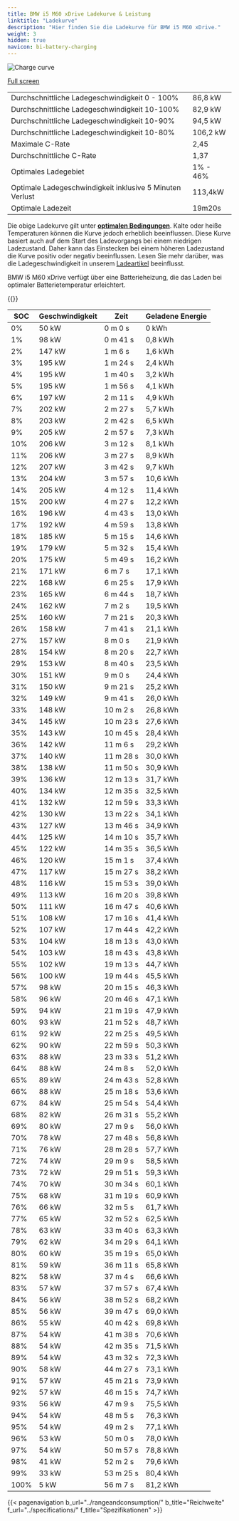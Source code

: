 ```yaml
---
title: BMW i5 M60 xDrive Ladekurve & Leistung
linktitle: "Ladekurve"
description: "Hier finden Sie die Ladekurve für BMW i5 M60 xDrive."
weight: 3
hidden: true
navicon: bi-battery-charging
---
```

<!-- markdownlint-disable MD033 -->
<img src="/images/models/bmw/i5/i5_m60_xdrive/chargingcurve.svg" alt="Charge curve" class="img-fluid">

[Full screen](/images/models/bmw/i5/i5_m60_xdrive/chargingcurve.svg)


<table class="table table-striped border">
<tbody>
<tr>
<td>Durchschnittliche Ladegeschwindigkeit 0 - 100%</td><td>86,8 kW</td>
</tr>
<tr>
<td>Durchschnittliche Ladegeschwindigkeit 10-100%</td><td>82,9 kW</td>
</tr>
<tr>
<td>Durchschnittliche Ladegeschwindigkeit 10-90%</td><td>94,5 kW</td>
</tr>
<tr>
<td>Durchschnittliche Ladegeschwindigkeit 10-80%</td><td>106,2 kW</td>
</tr>
<tr>
<td>Maximale C-Rate</td><td>2,45</td>
</tr>
<tr>
<td>Durchschnittliche C-Rate</td><td>1,37</td>
</tr>
<tr>
<td>Optimales Ladegebiet</td><td>1% - 46%</td>
</tr>
<tr>
<td>Optimale Ladegeschwindigkeit inklusive 5 Minuten Verlust</td><td>113,4kW</td>
</tr>
<tr>
<td>Optimale Ladezeit</td><td>19m20s</td>
</tr>
</tbody>
</table>


Die obige Ladekurve gilt unter **[optimalen Bedingungen](../../../../../technology/battery/charging/#temperature)**. Kalte oder heiße Temperaturen können die Kurve jedoch erheblich beeinflussen. Diese Kurve basiert auch auf dem Start des Ladevorgangs bei einem niedrigen Ladezustand. Daher kann das Einstecken bei einem höheren Ladezustand die Kurve positiv oder negativ beeinflussen. Lesen Sie mehr darüber, was die Ladegeschwindigkeit in unserem [Ladeartikel](../../../../../technology/battery/charging/) beeinflusst.


BMW i5 M60 xDrive verfügt über eine Batterieheizung, die das Laden bei optimaler Batterietemperatur erleichtert.


{{<evkxdisplayaddarticle />}}
<table class="table table-striped border">
<thead>
<tr><th>SOC</th><th>Geschwindigkeit</th><th>Zeit</th><th>Geladene Energie</th></tr>
</thead>
<tbody>
<tr>
<td>0%</td><td>50 kW</td><td> 0 m 0 s </td><td>0 kWh </td>
</tr>
<tr>
<td>1%</td><td>98 kW</td><td> 0 m 41 s </td><td>0,8 kWh </td>
</tr>
<tr>
<td>2%</td><td>147 kW</td><td> 1 m 6 s </td><td>1,6 kWh </td>
</tr>
<tr>
<td>3%</td><td>195 kW</td><td> 1 m 24 s </td><td>2,4 kWh </td>
</tr>
<tr>
<td>4%</td><td>195 kW</td><td> 1 m 40 s </td><td>3,2 kWh </td>
</tr>
<tr>
<td>5%</td><td>195 kW</td><td> 1 m 56 s </td><td>4,1 kWh </td>
</tr>
<tr>
<td>6%</td><td>197 kW</td><td> 2 m 11 s </td><td>4,9 kWh </td>
</tr>
<tr>
<td>7%</td><td>202 kW</td><td> 2 m 27 s </td><td>5,7 kWh </td>
</tr>
<tr>
<td>8%</td><td>203 kW</td><td> 2 m 42 s </td><td>6,5 kWh </td>
</tr>
<tr>
<td>9%</td><td>205 kW</td><td> 2 m 57 s </td><td>7,3 kWh </td>
</tr>
<tr>
<td>10%</td><td>206 kW</td><td> 3 m 12 s </td><td>8,1 kWh </td>
</tr>
<tr>
<td>11%</td><td>206 kW</td><td> 3 m 27 s </td><td>8,9 kWh </td>
</tr>
<tr>
<td>12%</td><td>207 kW</td><td> 3 m 42 s </td><td>9,7 kWh </td>
</tr>
<tr>
<td>13%</td><td>204 kW</td><td> 3 m 57 s </td><td>10,6 kWh </td>
</tr>
<tr>
<td>14%</td><td>205 kW</td><td> 4 m 12 s </td><td>11,4 kWh </td>
</tr>
<tr>
<td>15%</td><td>200 kW</td><td> 4 m 27 s </td><td>12,2 kWh </td>
</tr>
<tr>
<td>16%</td><td>196 kW</td><td> 4 m 43 s </td><td>13,0 kWh </td>
</tr>
<tr>
<td>17%</td><td>192 kW</td><td> 4 m 59 s </td><td>13,8 kWh </td>
</tr>
<tr>
<td>18%</td><td>185 kW</td><td> 5 m 15 s </td><td>14,6 kWh </td>
</tr>
<tr>
<td>19%</td><td>179 kW</td><td> 5 m 32 s </td><td>15,4 kWh </td>
</tr>
<tr>
<td>20%</td><td>175 kW</td><td> 5 m 49 s </td><td>16,2 kWh </td>
</tr>
<tr>
<td>21%</td><td>171 kW</td><td> 6 m 7 s </td><td>17,1 kWh </td>
</tr>
<tr>
<td>22%</td><td>168 kW</td><td> 6 m 25 s </td><td>17,9 kWh </td>
</tr>
<tr>
<td>23%</td><td>165 kW</td><td> 6 m 44 s </td><td>18,7 kWh </td>
</tr>
<tr>
<td>24%</td><td>162 kW</td><td> 7 m 2 s </td><td>19,5 kWh </td>
</tr>
<tr>
<td>25%</td><td>160 kW</td><td> 7 m 21 s </td><td>20,3 kWh </td>
</tr>
<tr>
<td>26%</td><td>158 kW</td><td> 7 m 41 s </td><td>21,1 kWh </td>
</tr>
<tr>
<td>27%</td><td>157 kW</td><td> 8 m 0 s </td><td>21,9 kWh </td>
</tr>
<tr>
<td>28%</td><td>154 kW</td><td> 8 m 20 s </td><td>22,7 kWh </td>
</tr>
<tr>
<td>29%</td><td>153 kW</td><td> 8 m 40 s </td><td>23,5 kWh </td>
</tr>
<tr>
<td>30%</td><td>151 kW</td><td> 9 m 0 s </td><td>24,4 kWh </td>
</tr>
<tr>
<td>31%</td><td>150 kW</td><td> 9 m 21 s </td><td>25,2 kWh </td>
</tr>
<tr>
<td>32%</td><td>149 kW</td><td> 9 m 41 s </td><td>26,0 kWh </td>
</tr>
<tr>
<td>33%</td><td>148 kW</td><td> 10 m 2 s </td><td>26,8 kWh </td>
</tr>
<tr>
<td>34%</td><td>145 kW</td><td> 10 m 23 s </td><td>27,6 kWh </td>
</tr>
<tr>
<td>35%</td><td>143 kW</td><td> 10 m 45 s </td><td>28,4 kWh </td>
</tr>
<tr>
<td>36%</td><td>142 kW</td><td> 11 m 6 s </td><td>29,2 kWh </td>
</tr>
<tr>
<td>37%</td><td>140 kW</td><td> 11 m 28 s </td><td>30,0 kWh </td>
</tr>
<tr>
<td>38%</td><td>138 kW</td><td> 11 m 50 s </td><td>30,9 kWh </td>
</tr>
<tr>
<td>39%</td><td>136 kW</td><td> 12 m 13 s </td><td>31,7 kWh </td>
</tr>
<tr>
<td>40%</td><td>134 kW</td><td> 12 m 35 s </td><td>32,5 kWh </td>
</tr>
<tr>
<td>41%</td><td>132 kW</td><td> 12 m 59 s </td><td>33,3 kWh </td>
</tr>
<tr>
<td>42%</td><td>130 kW</td><td> 13 m 22 s </td><td>34,1 kWh </td>
</tr>
<tr>
<td>43%</td><td>127 kW</td><td> 13 m 46 s </td><td>34,9 kWh </td>
</tr>
<tr>
<td>44%</td><td>125 kW</td><td> 14 m 10 s </td><td>35,7 kWh </td>
</tr>
<tr>
<td>45%</td><td>122 kW</td><td> 14 m 35 s </td><td>36,5 kWh </td>
</tr>
<tr>
<td>46%</td><td>120 kW</td><td> 15 m 1 s </td><td>37,4 kWh </td>
</tr>
<tr>
<td>47%</td><td>117 kW</td><td> 15 m 27 s </td><td>38,2 kWh </td>
</tr>
<tr>
<td>48%</td><td>116 kW</td><td> 15 m 53 s </td><td>39,0 kWh </td>
</tr>
<tr>
<td>49%</td><td>113 kW</td><td> 16 m 20 s </td><td>39,8 kWh </td>
</tr>
<tr>
<td>50%</td><td>111 kW</td><td> 16 m 47 s </td><td>40,6 kWh </td>
</tr>
<tr>
<td>51%</td><td>108 kW</td><td> 17 m 16 s </td><td>41,4 kWh </td>
</tr>
<tr>
<td>52%</td><td>107 kW</td><td> 17 m 44 s </td><td>42,2 kWh </td>
</tr>
<tr>
<td>53%</td><td>104 kW</td><td> 18 m 13 s </td><td>43,0 kWh </td>
</tr>
<tr>
<td>54%</td><td>103 kW</td><td> 18 m 43 s </td><td>43,8 kWh </td>
</tr>
<tr>
<td>55%</td><td>102 kW</td><td> 19 m 13 s </td><td>44,7 kWh </td>
</tr>
<tr>
<td>56%</td><td>100 kW</td><td> 19 m 44 s </td><td>45,5 kWh </td>
</tr>
<tr>
<td>57%</td><td>98 kW</td><td> 20 m 15 s </td><td>46,3 kWh </td>
</tr>
<tr>
<td>58%</td><td>96 kW</td><td> 20 m 46 s </td><td>47,1 kWh </td>
</tr>
<tr>
<td>59%</td><td>94 kW</td><td> 21 m 19 s </td><td>47,9 kWh </td>
</tr>
<tr>
<td>60%</td><td>93 kW</td><td> 21 m 52 s </td><td>48,7 kWh </td>
</tr>
<tr>
<td>61%</td><td>92 kW</td><td> 22 m 25 s </td><td>49,5 kWh </td>
</tr>
<tr>
<td>62%</td><td>90 kW</td><td> 22 m 59 s </td><td>50,3 kWh </td>
</tr>
<tr>
<td>63%</td><td>88 kW</td><td> 23 m 33 s </td><td>51,2 kWh </td>
</tr>
<tr>
<td>64%</td><td>88 kW</td><td> 24 m 8 s </td><td>52,0 kWh </td>
</tr>
<tr>
<td>65%</td><td>89 kW</td><td> 24 m 43 s </td><td>52,8 kWh </td>
</tr>
<tr>
<td>66%</td><td>88 kW</td><td> 25 m 18 s </td><td>53,6 kWh </td>
</tr>
<tr>
<td>67%</td><td>84 kW</td><td> 25 m 54 s </td><td>54,4 kWh </td>
</tr>
<tr>
<td>68%</td><td>82 kW</td><td> 26 m 31 s </td><td>55,2 kWh </td>
</tr>
<tr>
<td>69%</td><td>80 kW</td><td> 27 m 9 s </td><td>56,0 kWh </td>
</tr>
<tr>
<td>70%</td><td>78 kW</td><td> 27 m 48 s </td><td>56,8 kWh </td>
</tr>
<tr>
<td>71%</td><td>76 kW</td><td> 28 m 28 s </td><td>57,7 kWh </td>
</tr>
<tr>
<td>72%</td><td>74 kW</td><td> 29 m 9 s </td><td>58,5 kWh </td>
</tr>
<tr>
<td>73%</td><td>72 kW</td><td> 29 m 51 s </td><td>59,3 kWh </td>
</tr>
<tr>
<td>74%</td><td>70 kW</td><td> 30 m 34 s </td><td>60,1 kWh </td>
</tr>
<tr>
<td>75%</td><td>68 kW</td><td> 31 m 19 s </td><td>60,9 kWh </td>
</tr>
<tr>
<td>76%</td><td>66 kW</td><td> 32 m 5 s </td><td>61,7 kWh </td>
</tr>
<tr>
<td>77%</td><td>65 kW</td><td> 32 m 52 s </td><td>62,5 kWh </td>
</tr>
<tr>
<td>78%</td><td>63 kW</td><td> 33 m 40 s </td><td>63,3 kWh </td>
</tr>
<tr>
<td>79%</td><td>62 kW</td><td> 34 m 29 s </td><td>64,1 kWh </td>
</tr>
<tr>
<td>80%</td><td>60 kW</td><td> 35 m 19 s </td><td>65,0 kWh </td>
</tr>
<tr>
<td>81%</td><td>59 kW</td><td> 36 m 11 s </td><td>65,8 kWh </td>
</tr>
<tr>
<td>82%</td><td>58 kW</td><td> 37 m 4 s </td><td>66,6 kWh </td>
</tr>
<tr>
<td>83%</td><td>57 kW</td><td> 37 m 57 s </td><td>67,4 kWh </td>
</tr>
<tr>
<td>84%</td><td>56 kW</td><td> 38 m 52 s </td><td>68,2 kWh </td>
</tr>
<tr>
<td>85%</td><td>56 kW</td><td> 39 m 47 s </td><td>69,0 kWh </td>
</tr>
<tr>
<td>86%</td><td>55 kW</td><td> 40 m 42 s </td><td>69,8 kWh </td>
</tr>
<tr>
<td>87%</td><td>54 kW</td><td> 41 m 38 s </td><td>70,6 kWh </td>
</tr>
<tr>
<td>88%</td><td>54 kW</td><td> 42 m 35 s </td><td>71,5 kWh </td>
</tr>
<tr>
<td>89%</td><td>54 kW</td><td> 43 m 32 s </td><td>72,3 kWh </td>
</tr>
<tr>
<td>90%</td><td>58 kW</td><td> 44 m 27 s </td><td>73,1 kWh </td>
</tr>
<tr>
<td>91%</td><td>57 kW</td><td> 45 m 21 s </td><td>73,9 kWh </td>
</tr>
<tr>
<td>92%</td><td>57 kW</td><td> 46 m 15 s </td><td>74,7 kWh </td>
</tr>
<tr>
<td>93%</td><td>56 kW</td><td> 47 m 9 s </td><td>75,5 kWh </td>
</tr>
<tr>
<td>94%</td><td>54 kW</td><td> 48 m 5 s </td><td>76,3 kWh </td>
</tr>
<tr>
<td>95%</td><td>54 kW</td><td> 49 m 2 s </td><td>77,1 kWh </td>
</tr>
<tr>
<td>96%</td><td>53 kW</td><td> 50 m 0 s </td><td>78,0 kWh </td>
</tr>
<tr>
<td>97%</td><td>54 kW</td><td> 50 m 57 s </td><td>78,8 kWh </td>
</tr>
<tr>
<td>98%</td><td>41 kW</td><td> 52 m 2 s </td><td>79,6 kWh </td>
</tr>
<tr>
<td>99%</td><td>33 kW</td><td> 53 m 25 s </td><td>80,4 kWh </td>
</tr>
<tr>
<td>100%</td><td>5 kW</td><td> 56 m 7 s </td><td>81,2 kWh </td>
</tr>
</tbody>
</table>


{{< pagenavigation b_url="../rangeandconsumption/" b_title="Reichweite" f_url="../specifications/" f_title="Spezifikationen" >}}
